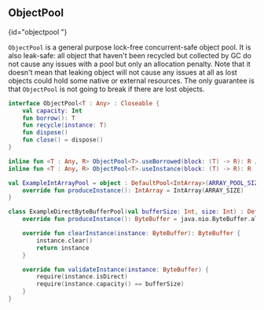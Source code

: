 [//]: # (title: Tools)
[//]: # (caption: Tools)
[//]: # (category: kotlinx)
[//]: # (toc: false)
[//]: # (ktor_version_review: 1.0.0)

## ObjectPool
{id="objectpool "}

`ObjectPool` is a general purpose lock-free concurrent-safe object pool. It is also leak-safe:
all object that haven't been recycled but collected by GC do not cause any issues with a pool but only an allocation penalty.
Note that it doesn't mean that leaking object will not cause any issues at all as lost objects could
hold some native or external resources. The only guarantee is that `ObjectPool` is not going to break
if there are lost objects.

```kotlin
interface ObjectPool<T : Any> : Closeable {
    val capacity: Int
    fun borrow(): T
    fun recycle(instance: T)
    fun dispose()
    fun close() = dispose()
}

inline fun <T : Any, R> ObjectPool<T>.useBorrowed(block: (T) -> R): R // alias of useInstance
inline fun <T : Any, R> ObjectPool<T>.useInstance(block: (T) -> R): R
```

```kotlin
val ExampleIntArrayPool = object : DefaultPool<IntArray>(ARRAY_POOL_SIZE) {
    override fun produceInstance(): IntArray = IntArray(ARRAY_SIZE)
}

class ExampleDirectByteBufferPool(val bufferSize: Int, size: Int) : DefaultPool<ByteBuffer>(size) {
    override fun produceInstance(): ByteBuffer = java.nio.ByteBuffer.allocateDirect(bufferSize)

    override fun clearInstance(instance: ByteBuffer): ByteBuffer {
        instance.clear()
        return instance
    }

    override fun validateInstance(instance: ByteBuffer) {
        require(instance.isDirect)
        require(instance.capacity() == bufferSize)
    }
}
```